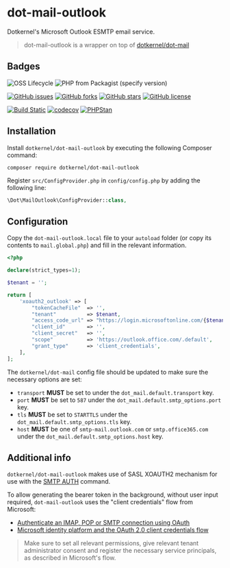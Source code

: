 # dot-mail-outlook

Dotkernel's Microsoft Outlook ESMTP email service.

> dot-mail-outlook is a wrapper on top of [dotkernel/dot-mail](https://github.com/dotkernel/dot-mail)

## Badges

![OSS Lifecycle](https://img.shields.io/osslifecycle/dotkernel/dot-mail-outlook)
![PHP from Packagist (specify version)](https://img.shields.io/packagist/php-v/dotkernel/dot-mail-outlook/dev-master)

[![GitHub issues](https://img.shields.io/github/issues/dotkernel/dot-mail-outlook)](https://github.com/dotkernel/dot-mail-outlook/issues)
[![GitHub forks](https://img.shields.io/github/forks/dotkernel/dot-mail-outlook)](https://github.com/dotkernel/dot-mail-outlook/network)
[![GitHub stars](https://img.shields.io/github/stars/dotkernel/dot-mail-outlook)](https://github.com/dotkernel/dot-mail-outlook/stargazers)
[![GitHub license](https://img.shields.io/github/license/dotkernel/dot-mail-outlook)](https://github.com/dotkernel/dot-mail-outlook/blob/0.1/LICENSE.md)

[![Build Static](https://github.com/dotkernel/dot-mail-outlook/actions/workflows/continuous-integration.yml/badge.svg?branch=0.1)](https://github.com/dotkernel/dot-mail-outlook/actions/workflows/continuous-integration.yml)
[![codecov](https://codecov.io/gh/dotkernel/dot-mail-outlook/branch/0.1/graph/badge.svg?token=G51NEHYKD3)](https://codecov.io/gh/dotkernel/dot-mail-outlook)
[![PHPStan](https://github.com/dotkernel/dot-mail-outlook/actions/workflows/static-analysis.yml/badge.svg?branch=0.1)](https://github.com/dotkernel/dot-mail/actions/workflows/static-analysis.yml)

## Installation

Install `dotkernel/dot-mail-outlook` by executing the following Composer command:

```shell
composer require dotkernel/dot-mail-outlook
```

Register `src/ConfigProvider.php` in `config/config.php` by adding the following line:

```php
\Dot\MailOutlook\ConfigProvider::class,
```

## Configuration

Copy the `dot-mail-outlook.local` file to your `autoload` folder (or copy its contents to `mail.global.php`) and fill in the relevant information.

```php
<?php

declare(strict_types=1);

$tenant = '';

return [
    'xoauth2_outlook' => [
        "tokenCacheFile"  => '',
        "tenant"          => $tenant,
        "access_code_url" => "https://login.microsoftonline.com/{$tenant}/oauth2/v2.0/token",
        "client_id"       => '',
        "client_secret"   => '',
        "scope"           => 'https://outlook.office.com/.default',
        "grant_type"      => 'client_credentials',
    ],
];
```

The `dotkernel/dot-mail` config file should be updated to make sure the necessary options are set:

- `transport` **MUST** be set to under the `dot_mail.default.transport` key.
- `port` **MUST** be set to `587` under the `dot_mail.default.smtp_options.port` key.
- `tls` **MUST** be set to `STARTTLS` under the `dot_mail.default.smtp_options.tls` key.
- `host` **MUST** be one of `smtp-mail.outlook.com` or `smtp.office365.com` under the `dot_mail.default.smtp_options.host` key.

## Additional info

`dotkernel/dot-mail-outlook` makes use of SASL XOAUTH2 mechanism for use with the [SMTP AUTH](https://datatracker.ietf.org/doc/html/rfc4954) command.

To allow generating the bearer token in the background, without user input required,
`dot-mail-outlook` uses the "client credentials" flow from Microsoft:

- [Authenticate an IMAP, POP or SMTP connection using OAuth](https://learn.microsoft.com/en-us/exchange/client-developer/legacy-protocols/how-to-authenticate-an-imap-pop-smtp-application-by-using-oauth)
- [Microsoft identity platform and the OAuth 2.0 client credentials flow](https://learn.microsoft.com/en-us/entra/identity-platform/v2-oauth2-client-creds-grant-flow)

> Make sure to set all relevant permissions, give relevant tenant administrator consent and register the necessary service principals, as described in Microsoft's flow.
